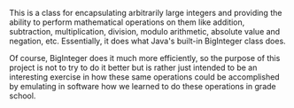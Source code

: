This is a class for encapsulating arbitrarily large integers and providing the ability to perform 
mathematical operations on them like addition, subtraction, multiplication, division, modulo arithmetic, 
absolute value and negation, etc. Essentially, it does what Java's built-in BigInteger class does.  

Of course, BigInteger does it much more efficiently, so the purpose of this project is not to try to 
do it better but is rather just intended to be an interesting exercise in how these same operations could be 
accomplished by emulating in software how we learned to do these operations in grade school.  

